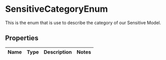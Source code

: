 # SensitiveCategoryEnum

This is the enum that is use to describe the category of our Sensitive Model.

## Properties

Name | Type | Description | Notes
------------ | ------------- | ------------- | -------------



